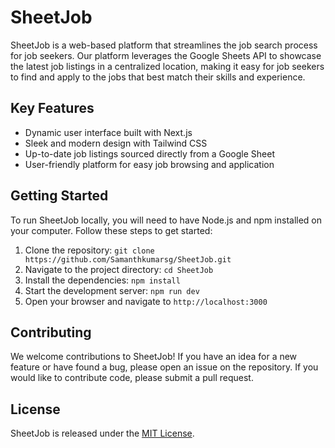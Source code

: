 # SheetJob

SheetJob is a web-based platform that streamlines the job search process for job seekers. Our platform leverages the Google Sheets API to showcase the latest job listings in a centralized location, making it easy for job seekers to find and apply to the jobs that best match their skills and experience.

## Key Features
- Dynamic user interface built with Next.js 
- Sleek and modern design with Tailwind CSS
- Up-to-date job listings sourced directly from a Google Sheet
- User-friendly platform for easy job browsing and application

## Getting Started

To run SheetJob locally, you will need to have Node.js and npm installed on your computer. Follow these steps to get started:

1. Clone the repository: `git clone https://github.com/Samanthkumarsg/SheetJob.git`
2. Navigate to the project directory: `cd SheetJob`
3. Install the dependencies: `npm install`
4. Start the development server: `npm run dev`
5. Open your browser and navigate to `http://localhost:3000`

## Contributing

We welcome contributions to SheetJob! If you have an idea for a new feature or have found a bug, please open an issue on the repository. If you would like to contribute code, please submit a pull request.

## License

SheetJob is released under the [MIT License](https://opensource.org/licenses/MIT).
